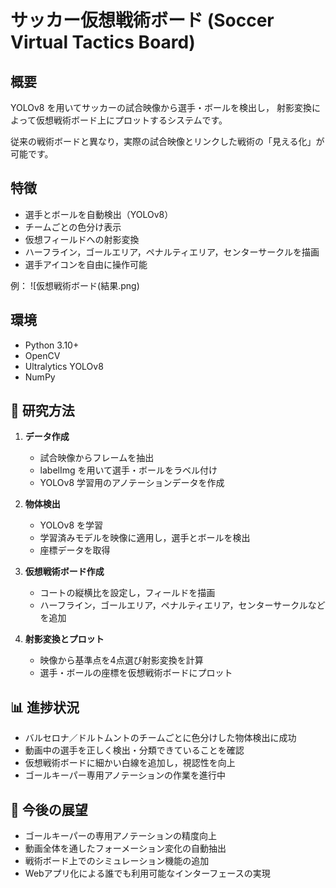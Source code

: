# サッカー仮想戦術ボード (Soccer Virtual Tactics Board)

## 概要
YOLOv8 を用いてサッカーの試合映像から選手・ボールを検出し，
射影変換によって仮想戦術ボード上にプロットするシステムです。

従来の戦術ボードと異なり，実際の試合映像とリンクした戦術の「見える化」が可能です。

## 特徴
- 選手とボールを自動検出（YOLOv8）
- チームごとの色分け表示
- 仮想フィールドへの射影変換
- ハーフライン，ゴールエリア，ペナルティエリア，センターサークルを描画
- 選手アイコンを自由に操作可能

例： ![仮想戦術ボード(結果.png)

## 環境
- Python 3.10+
- OpenCV
- Ultralytics YOLOv8
- NumPy

## 🔬 研究方法
1. **データ作成**  
   - 試合映像からフレームを抽出  
   - labelImg を用いて選手・ボールをラベル付け  
   - YOLOv8 学習用のアノテーションデータを作成  

2. **物体検出**  
   - YOLOv8 を学習  
   - 学習済みモデルを映像に適用し，選手とボールを検出  
   - 座標データを取得  

3. **仮想戦術ボード作成**  
   - コートの縦横比を設定し，フィールドを描画  
   - ハーフライン，ゴールエリア，ペナルティエリア，センターサークルなどを追加  

4. **射影変換とプロット**  
   - 映像から基準点を4点選び射影変換を計算  
   - 選手・ボールの座標を仮想戦術ボードにプロット  

## 📊 進捗状況
- バルセロナ／ドルトムントのチームごとに色分けした物体検出に成功  
- 動画中の選手を正しく検出・分類できていることを確認  
- 仮想戦術ボードに細かい白線を追加し，視認性を向上  
- ゴールキーパー専用アノテーションの作業を進行中  

## 🚀 今後の展望
- ゴールキーパーの専用アノテーションの精度向上  
- 動画全体を通したフォーメーション変化の自動抽出  
- 戦術ボード上でのシミュレーション機能の追加  
- Webアプリ化による誰でも利用可能なインターフェースの実現  

